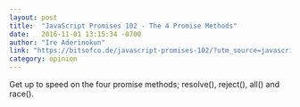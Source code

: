 ```yaml
---
layout: post
title:  "JavaScript Promises 102 - The 4 Promise Methods"
date:   2016-11-01 13:15:34 -0700
author: "Ire Aderinokun"
link: "https://bitsofco.de/javascript-promises-102/?utm_source=javascriptweekly&utm_medium=email"
category: opinion
---
```


Get up to speed on the four promise methods; resolve(), reject(), all() and race().